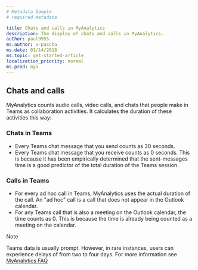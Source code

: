 ```yaml
---
# Metadata Sample
# required metadata

title: Chats and calls in MyAnalytics
description: The display of chats and calls in MyAnalytics. 
author: paul9955
ms.author: v-pascha
ms.date: 01/14/2018
ms.topic: get-started-article
localization_priority: normal 
ms.prod: mya
---
```


## Chats and calls

MyAnalytics counts audio calls, video calls, and chats that people make in Teams as collaboration activities. It calculates the duration of these activities this way: 

### Chats in Teams

 * Every Teams chat message that you send counts as 30 seconds.
 * Every Teams chat message that you receive counts as 0 seconds. This is because it has been empirically determined that the sent-messages time is a good predictor of the total duration of the Teams session.

### Calls in Teams

 * For every ad hoc call in Teams, MyAnalytics uses the actual duration of the call. An "ad hoc" call is a call that does not appear in the Outlook calendar. 
 * For any Teams call that is also a meeting on the Outlook calendar, the time counts as 0. This is because the time is already being counted as a meeting on the calendar.


  >[!Note]
  > Teams data is usually prompt. However, in rare instances, users can experience delays of from two to four days. For more information see [MyAnalytics FAQ](../../Overview/MyA-faq.md)